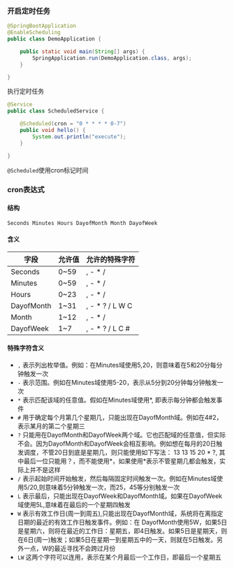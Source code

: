 ### 开启定时任务

```java
@SpringBootApplication
@EnableScheduling
public class DemoApplication {

	public static void main(String[] args) {
		SpringApplication.run(DemoApplication.class, args);
	}

}
```

执行定时任务

```java
@Service
public class ScheduledService {

    @Scheduled(cron = "0 * * * * 0-7")
    public void hello() {
        System.out.println("execute");
    }

}
```

`@Scheduled`使用cron标记时间



### cron表达式

#### 结构

```shell
Seconds Minutes Hours DayofMonth Month DayofWeek
```

#### 含义

| 字段       | 允许值 | 允许的特殊字符  |
| ---------- | ------ | --------------- |
| Seconds    | 0~59   | , - * /         |
| Minutes    | 0~59   | , - * /         |
| Hours      | 0~23   | , - * /         |
| DayofMonth | 1~31   | , - * ? / L W C |
| Month      | 1~12   | , - * /         |
| DayofWeek  | 1~7    | , - * ? / L C # |

#### 特殊字符含义

* `,`  表示列出枚举值。例如：在Minutes域使用5,20，则意味着在5和20分每分钟触发一次 
* `-` 表示范围。例如在Minutes域使用5-20，表示从5分到20分钟每分钟触发一次  
* `*` 表示匹配该域的任意值。假如在Minutes域使用*, 即表示每分钟都会触发事件
* `#` 用于确定每个月第几个星期几，只能出现在DayofMonth域。例如在4#2，表示某月的第二个星期三
* `?` 只能用在DayofMonth和DayofWeek两个域。它也匹配域的任意值，但实际不会。因为DayofMonth和DayofWeek会相互影响。例如想在每月的20日触发调度，不管20日到底是星期几，则只能使用如下写法： 13 13 15 20 * ?, 其中最后一位只能用？，而不能使用*，如果使用*表示不管星期几都会触发，实际上并不是这样 
* `/` 表示起始时间开始触发，然后每隔固定时间触发一次。例如在Minutes域使用5/20,则意味着5分钟触发一次，而25，45等分别触发一次 
* `L` 表示最后，只能出现在DayofWeek和DayofMonth域。如果在DayofWeek域使用5L,意味着在最后的一个星期四触发 
* `W`   表示有效工作日(周一到周五),只能出现在DayofMonth域，系统将在离指定日期的最近的有效工作日触发事件。例如：在 DayofMonth使用5W，如果5日是星期六，则将在最近的工作日：星期五，即4日触发。如果5日是星期天，则在6日(周一)触发；如果5日在星期一到星期五中的一天，则就在5日触发。另外一点，W的最近寻找不会跨过月份 
* `LW` 这两个字符可以连用，表示在某个月最后一个工作日，即最后一个星期五 